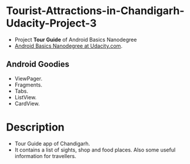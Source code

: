 # Tourist-Attractions-in-Chandigarh-Udacity-Project-3

- Project **Tour Guide** of Android Basics Nanodegree
- [Android Basics Nanodegree at Udacity.com](https://www.udacity.com/course/android-basics-nanodegree-by-google--nd803).

## Android Goodies
- ViewPager. 
- Fragments.
- Tabs.
- ListView.
- CardView.

# Description
- Tour Guide app of Chandigarh.
- It contains a list of sights, shop and food places. Also some useful information for travellers.
